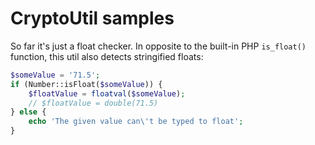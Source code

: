 CryptoUtil samples
==================

So far it's just a float checker. In opposite to the built-in PHP `is_float()` function, this util also detects 
stringified floats:

```php
$someValue = '71.5';
if (Number::isFloat($someValue)) {
    $floatValue = floatval($someValue);
    // $floatValue = double(71.5)
} else {
    echo 'The given value can\'t be typed to float';
}
```
